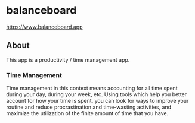 # balanceboard
https://www.balanceboard.app

## About
This app is a productivity / time management app.


### Time Management
Time management in this context means accounting for all time spent during your day, during your week, etc.
Using tools which help you better account for how your time is spent, you can look for ways to improve your routine and reduce procrastination and time-wasting activities, and maximize the utilization of the finite amount of time that you have.